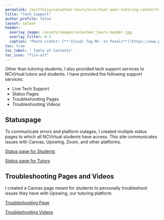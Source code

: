 ```yaml
---
permalink: /portfolio/volunteer-hours/ncvirtual-peer-tutoring-center/tech-support/
title: "Tech Support"
author_profile: false
layout: splash
header:
  overlay_image: /assets/images/volunteer_hours-header.jpg 
  overlay_filter: 0.5
  caption: "Photo credit: [**'Visual Tag Mx' on Pexels**](https://www.pexels.com/photo/top-view-photo-of-3-men-in-front-of-laptop-2566581/)"
toc: true
toc_label: " Table of Contents"
toc_icon: "file-alt"
---
```


Other than tutoring students, I also provided tech support services to NCVirtual tutors and students. I have provided the following support services:
- Live Tech Support
- Status Pages
- Troubleshooting Pages
- Troubleshooting Videos

## Statuspage
To communicate errors and platform outages, I created multiple status pages to which all NCVirtual students have access. This site communicates issues with Canvas, Upswing, Zoom, and other platforms.

<a href="https://ptcresourcespage.statuspage.io/">Status page for Students</a>

<a href="https://peertutoringcenterservices.statuspage.io/">Status page for Tutors</a>

## Troubleshooting Pages and Videos
I created a Canvas page meant for students to personally troubleshoot issues they have with Upswing, our tutoring platform.

<a href="https://ncvps.instructure.com/courses/100/pages/upswing-troubleshooting?module_item_id=14818908">Troubleshooting Page</a>

<a href="https://ncvps.yuja.com/V/PlayList?node=9246440&a=1778931321&autoplay=1">Troubleshooting Videos</a>
